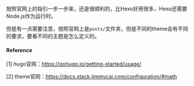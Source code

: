 按照官网上的指引一步一步来，还是很顺利的，比Hexo好用很多，Hexo还需要Node.js作为运行时。



但是有一点需要注意，按照官网上是`posts/`文件夹，但是不同的theme会有不同的要求，要看不同的主题是怎么定义的。





#### Reference

[1] hugo官网：https://gohugo.io/getting-started/usage/

[2] theme官网：https://docs.stack.jimmycai.com/configuration/#math

